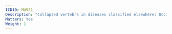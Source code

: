 ```yaml
---
ICD10: M4951
Description: "Collapsed vertebra in diseases classified elsewhere: Occipito-atlanto-axial region"
Matters: Yes
Weight: 1
---
```


